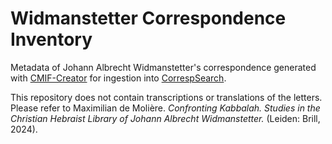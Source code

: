 # Widmanstetter Correspondence Inventory

Metadata of Johann Albrecht Widmanstetter's correspondence generated with [CMIF-Creator](https://correspsearch.net/de/cmif-creator.html) for ingestion into [CorrespSearch](https://correspsearch.net/).

This repository does not contain transcriptions or translations of the letters. Please refer to Maximilian de Molière. *Confronting Kabbalah. Studies in the Christian Hebraist Library of Johann Albrecht Widmanstetter.* (Leiden: Brill, 2024).
